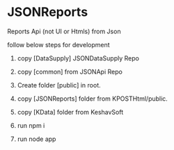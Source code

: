 # JSONReports
Reports Api (not UI or Htmls) from Json

follow below steps for development

1.  copy [DataSupply] JSONDataSupply Repo
2.  copy [common] from JSONApi Repo
3.  Create folder [public] in root.
4.  copy [JSONReports] folder from KPOSTHtml/public.

5.  copy [KData] folder from KeshavSoft
6.  run npm i
7.  run node app


